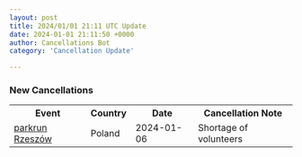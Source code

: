 ```yaml
---
layout: post
title: 2024/01/01 21:11 UTC Update
date: 2024-01-01 21:11:50 +0000
author: Cancellations Bot
category: 'Cancellation Update'

---
```


<h3>New Cancellations</h3>
<div class='hscrollable'>
<table style='width: 100%'>
    <tr>
        <th>Event</th>
        <th>Country</th>
        <th>Date</th>
        <th>Cancellation Note</th>
    </tr>
    <tr>
        <td><a href="https://www.parkrun.pl/rzeszow">parkrun Rzeszów</a></td>
        <td>Poland</td>
        <td>2024-01-06</td>
        <td>Shortage of volunteers</td>
    </tr>
</table>
</div>
